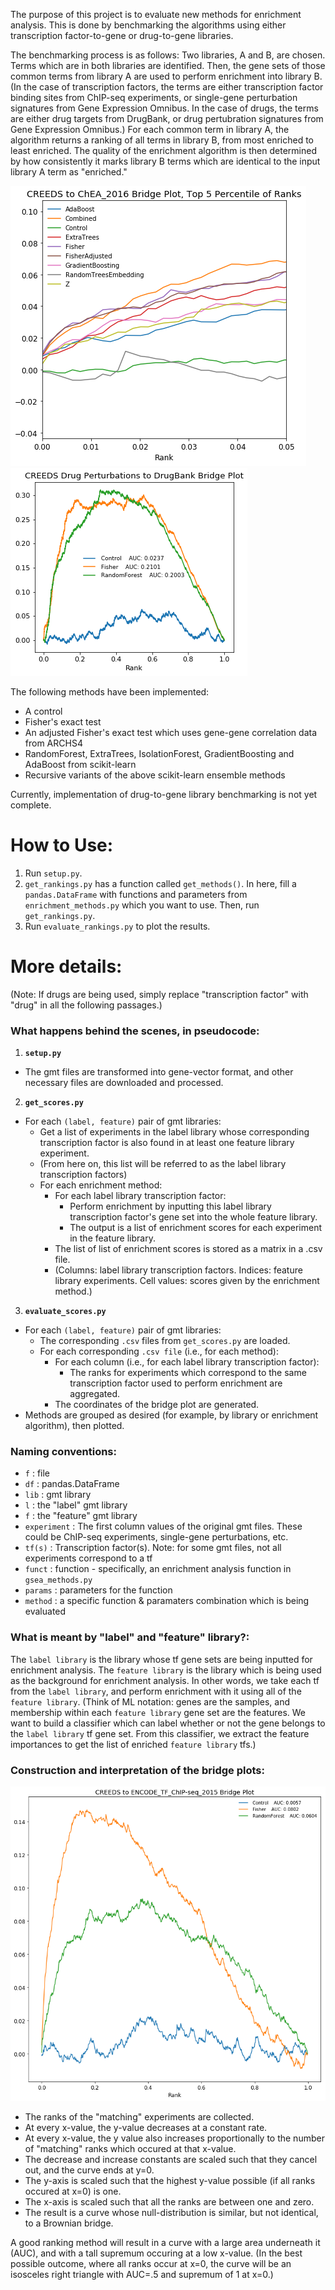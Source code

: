 The purpose of this project is to evaluate new methods for enrichment analysis. This is done by benchmarking the algorithms using either transcription factor-to-gene or drug-to-gene libraries. 

The benchmarking process is as follows: Two libraries, A and B, are chosen. Terms which are in both libraries are identified. Then, the gene sets of those common terms from library A are used to perform enrichment into library B. (In the case of transcription factors, the terms are either transcription factor binding sites from ChIP-seq experiments, or single-gene perturbation signatures from Gene Expression Omnibus. In the case of drugs, the terms are either drug targets from DrugBank, or drug pertubration signatures from Gene Expression Omnibus.) For each common term in library A, the algorithm returns a ranking of all terms in library B, from most enriched to least enriched. The quality of the enrichment algorithm is then determined by how consistently it marks library B terms which are identical to the input library A term as "enriched." 

<div style="display:inline-block;">
<span style="vertical-align: middle">
<img src="sample_result_sklearn.png"/>
<img src="sample_result_drugs.png"/>
</span>
</div>

The following methods have been implemented:
* A control
* Fisher's exact test
* An adjusted Fisher's exact test which uses gene-gene correlation data from ARCHS4
* RandomForest, ExtraTrees, IsolationForest, GradientBoosting and AdaBoost from scikit-learn
* Recursive variants of the above scikit-learn ensemble methods

Currently, implementation of drug-to-gene library benchmarking is not yet complete. 

# How to Use:

1. Run `setup.py`.
2. `get_rankings.py` has a function called `get_methods()`. In here, fill a `pandas.DataFrame` with functions and parameters from `enrichment_methods.py` which you want to use. Then, run `get_rankings.py`.
3. Run `evaluate_rankings.py` to plot the results.



# More details:

(Note: If drugs are being used, simply replace "transcription factor" with "drug" in all the following passages.)


### What happens behind the scenes, in pseudocode:

1. **`setup.py`**
* The gmt files are transformed into gene-vector format, and other necessary files are downloaded and processed.

2. **`get_scores.py`**
* For each `(label, feature)` pair of gmt libraries:
	* Get a list of experiments in the label library whose corresponding transcription factor is also found in at least one feature library experiment. 
	* (From here on, this list will be referred to as the label library transcription factors)
	* For each enrichment method:
		* For each label library transcription factor:
			* Perform enrichment by inputting this label library transcription factor's gene set into the whole feature library.
			* The output is a list of enrichment scores for each experiment in the feature library.
		* The list of list of enrichment scores is stored as a matrix in a .csv file.
		* (Columns: label library transcription factors. Indices: feature library experiments. Cell values: scores given by the enrichment method.)

3. **`evaluate_scores.py`**
* For each `(label, feature)` pair of gmt libraries:
	* The corresponding `.csv` files from `get_scores.py` are loaded.
	* For each corresponding `.csv file` (i.e., for each method):
		* For each column (i.e., for each label library transcription factor):
			* The ranks for experiments which correspond to the same transcription factor used to perform enrichment are aggregated.
		* The coordinates of the bridge plot are generated.
* Methods are grouped as desired (for example, by library or enrichment algorithm), then plotted.


### Naming conventions:
* `f` : file
* `df` : pandas.DataFrame
* `lib` : gmt library
* `l` : the "label" gmt library
* `f` : the "feature" gmt library
* `experiment` : The first column values of the original gmt files. These could be ChIP-seq experiments, single-gene perturbations, etc. 
* `tf(s)` : Transcription factor(s). Note: for some gmt files, not all experiments correspond to a tf
* `funct` : function - specifically, an enrichment analysis function in `gsea_methods.py`
* `params` : parameters for the function
* `method` : a specific function & paramaters combination which is being evaluated


### What is meant by "label" and "feature" library?:
The `label library` is the library whose tf gene sets are being inputted for enrichment analysis.
The `feature library` is the library which is being used as the background for enrichment analysis.
In other words, we take each tf from the `label library`, and perform enrichment with it using all of the `feature library`.
(Think of ML notation: genes are the samples, and membership within each `feature library` gene set are the features. We want to build a classifier which can label whether or not the gene belongs to the `label library` tf gene set. From this classifier, we extract the feature importances to get the list of enriched `feature library` tfs.)


### Construction and interpretation of the bridge plots:
![Sample result AUC](sample_result_auc.png?raw=true)
* The ranks of the "matching" experiments are collected.
* At every x-value, the y-value decreases at a constant rate.
* At every x-value, the y value also increases proportionally to the number of "matching" ranks which occured at that x-value.
* The decrease and increase constants are scaled such that they cancel out, and the curve ends at y=0.
* The y-axis is scaled such that the highest y-value possible (if all ranks occured at x=0) is one.
* The x-axis is scaled such that all the ranks are between one and zero.
* The result is a curve whose null-distribution is similar, but not identical, to a Brownian bridge. 

A good ranking method will result in a curve with a large area underneath it (AUC), and with a tall supremum occuring at a low x-value. (In the best possible outcome, where all ranks occur at x=0, the curve will be an isosceles right triangle with AUC=.5 and supremum of 1 at x=0.)